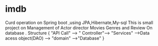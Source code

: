 # imdb
Curd operation
on Spring boot ,using JPA,Hibernate,My-sql
This is small project on Management of Actor director Movies Genres and Review On database .
Structure {
"API Call" --> " Controller"--> "Services" -->Data acess object(DAO) --> "domain"  -->"Database"
}
